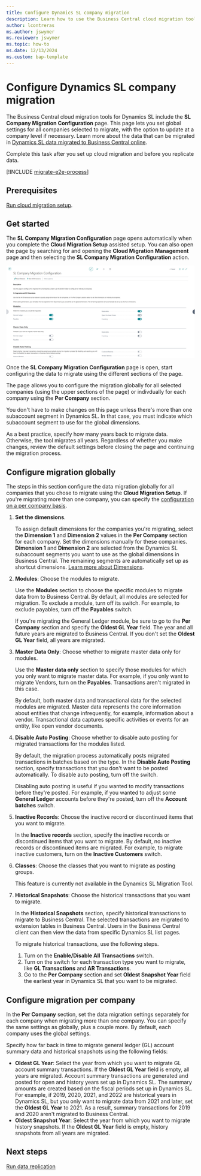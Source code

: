 ```yaml
---
title: Configure Dynamics SL company migration
description: Learn how to use the Business Central cloud migration tools to specify the Dynamics SL company data for migrating to Business Central on-premises.
author: lcontreras
ms.author: jswymer
ms.reviewer: jswymer
ms.topic: how-to 
ms.date: 12/13/2024
ms.custom: bap-template
---
```


# Configure Dynamics SL company migration

The Business Central cloud migration tools for Dynamics SL include the **SL Company Migration Configuration** page. This page lets you set global settings for all companies selected to migrate, with the option to update at a company level if necessary. Learn more about the data that can be migrated in [Dynamics SL data migrated to Business Central online](migrate-dynamics-SL.md).

Complete this task after you set up cloud migration and before you replicate data.

[!INCLUDE [migrate-e2e-process](../developer/includes/migrate-e2e-process-SL.md)]

## Prerequisites

[Run cloud migration setup](migration-setup-SL.md).

## Get started

The **SL Company Migration Configuration** page opens automatically when you complete the **Cloud Migration Setup** assisted setup. You can also open the page by searching for and opening the **Cloud Migration Management** page and then selecting the **SL Company Migration Configuration** action.

![Shows SL company migration configuration page](../media/SL-Company-migration-Configuration.jpg)

Once the **SL Company Migration Configuration** page is open, start configuring the data to migrate using the different sections of the page.

The page allows you to configure the migration globally for all selected companies (using the upper sections of the page) or indivdually for each company using the **Per Company** section.

You don't have to make changes on this page unless there's more than one subaccount segment in Dynamics SL. In that case, you must indicate which subaccount segment to use for the global dimensions.

As a best practice, specify how many years back to migrate data. Otherwise, the tool migrates all years. Regardless of whether you make changes, review the default settings before closing the page and continuing the migration process.

## Configure migration globally

The steps in this section configure the data migration globally for all companies that you chose to migrate using the **Cloud Migration Setup**. If you're migrating more than one company, you can specify the [configuration on a per company basis](#configure-migration-per-company).

1. **Set the dimensions**.

   To assign default dimensions for the companies you're migrating, select the **Dimension 1** and **Dimension 2** values in the **Per Company** section for each company. Set the dimensions manually for these companies. **Dimension 1** and **Dimension 2** are selected from the Dynamics SL subaccount segments you want to use as the global dimensions in Business Central. The remaining segments are automatically set up as shortcut dimensions.  [Learn more about Dimensions](/dynamics365/business-central/finance-dimensions).

1. **Modules**: Choose the modules to migrate.

   Use the **Modules** section to choose the specific modules to migrate data from to Business Central. By default, all modules are selected for migration. To exclude a module, turn off its switch. For example, to exclude payables, turn off the **Payables** switch.

   If you're migrating the General Ledger module, be sure to go to the **Per Company** section and specify the **Oldest GL Year** field. The year and all future years are migrated to Business Central. If you don't set the **Oldest GL Year** field, all years are migrated.

1. **Master Data Only**: Choose whether to migrate master data only for modules.

   Use the **Master data only** section to specify those modules for which you only want to migrate master data. For example, if you only want to migrate Vendors, turn on the **Payables**. Transactions aren't migrated in this case.

   By default, both master data and transactional data for the selected modules are migrated. Master data represents the core information about entities that change infrequently, for example, information about a vendor. Transactional data captures specific activities or events for an entity, like open vendor documents.

1. **Disable Auto Posting**: Choose whether to disable auto posting for migrated transactions for the modules listed.

   By default, the migration process automatically posts migrated transactions in batches based on the type. In the **Disable Auto Posting** section, specify transactions that you don't want to be posted automatically. To disable auto posting, turn off the switch.

   Disabling auto posting is useful if you wanted to modify transactions before they're posted. For example, if you wanted to adjust some **General Ledger** accounts before they're posted, turn off the **Account batches** switch.

1. **Inactive Records**: Choose the inactive record or discontinued items that you want to migrate.

   In the **Inactive records** section, specify the inactive records or discontinued items that you want to migrate. By default, no inactive records or discontinued items are migrated. For example, to migrate inactive customers, turn on the **Inactive Customers** switch.

1. **Classes**: Choose the classes that you want to migrate as posting groups.

   This feature is currently not available in the Dynamics SL Migration Tool.

1. **Historical Snapshots**: Choose the historical transactions that you want to migrate.

   In the **Historical Snapshots** section, specify historical transactions to migrate to Business Central. The selected transactions are migrated to extension tables in Business Central. Users in the Business Central client can then view the data from specific Dynamics SL list pages.

   To migrate historical transactions, use the following steps.
   1. Turn on the **Enable/Disable All Transactions** switch.
   1. Turn on the switch for each transaction type you want to migrate, like **GL Transactions** and **AR Transactions**.
   1. Go to the **Per Company** section and set **Oldest Snapshot Year** field the earliest year in Dynamics SL that you want to be migrated.

## Configure migration per company

In the **Per Company** section, set the data migration settings separately for each company when migrating more than one company. You can specify the same settings as globally, plus a couple more. By default, each company uses the global settings.

Specify how far back in time to migrate general ledger (GL) account summary data and historical snapshots using the following fields:

- **Oldest GL Year**: Select the year from which you want to migrate GL account summary transactions. If the **Oldest GL Year** field is empty, all years are migrated. Account summary transactions are generated and posted for open and history years set up in Dynamics SL. The summary amounts are created based on the fiscal periods set up in Dynamics SL. For example, if 2019, 2020, 2021, and 2022 are historical years in Dynamics SL, but you only want to migrate data from 2021 and later, set the **Oldest GL Year** to 2021. As a result, summary transactions for 2019 and 2020 aren't migrated to Business Central.
- **Oldest Snapshot Year**: Select the year from which you want to migrate history snapshots. If the **Oldest GL Year** field is empty, history snapshots from all years are migrated.

## Next steps

[Run data replication](migrate-data-replication-run-sl.md)
